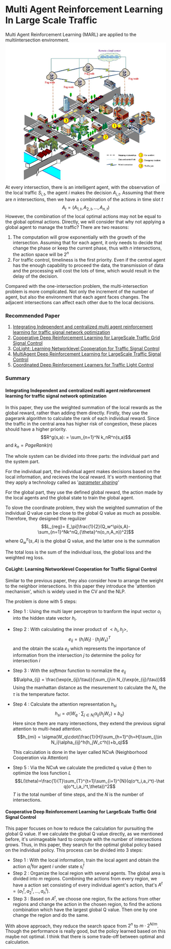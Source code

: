# Multi Agent Reinforcement Learning In Large Scale Traffic

Multi Agent Reinforcement Learning (MARL) are applied to the multiintersection environment. 
![intersection](image/intersection.jpg)
At every intersection, there is an intelligent agent, with the observation of the local traffic $S_{i,t}$, the agent $i$ makes the decision $A_{i,t}$. Assuming that there are $n$ intersections, then we have a combination of the actions in time slot $t$
$$A_t = (A_{1,t},A_{2,t},...,A_{n,t})$$
However, the combination of the local optimal actions may not be equal to the global optimal actions. 
Directly, we will consider that why not applying a global agent to manage the traffic? 
There are two reasons:
1. The computation will grow exponentially with the growth of the intersection. Assuming that for each agent, it only needs to decide that change the phase or keep the current phase, thus with $n$ intersections, the action space will be $2^n$
2. For traffic control, timeliness is the first priority. Even if the central agent has the enough capability to proceed the data, the transmission of data and the processing will cost the lots of time, which would result in the delay of the decision.

Compared with the one-intersection problem, the multi-intersection problem is more complicated. Not only the increment of the number of agent, but also the environment that each agent faces changes. The adjacent intersections can affect each other due to the local decisions. 

### Recommended Paper
1. [Integrating Independent and centralized multi agent reinforcement learning for traffic signal network optimization](https://arxiv.org/abs/1909.10651)
2. [Cooperative Deep Reinforcement Learning for LargeScale Traffic Grid Signal Control](https://ieeexplore.ieee.org/document/8676356)
3. [CoLight: Learning Networklevel Cooperation for Traffic Signal Control](https://arxiv.org/abs/1905.05717)
4. [MultiAgent Deep Reinforcement Learning for LargeScale Traffic Signal Control](https://ieeexplore.ieee.org/document/8667868)
5. [Coordinated Deep Reinforcement Learners for Traffic Light Control](https://pure.uva.nl/ws/files/10793554/vanderpol_oliehoek_nipsmalic2016.pdf)
  
### **Summary**
#### Integrating Independent and centralized multi agent reinforcement learning for traffic signal network optimization

In this paper, they use the weighted summation of the local rewards as the global reward, rather than adding them directly. Firstly, they use the pagerank algorithm to calculate the rank of each individual reward. Since the traffic in the central area has higher risk of congestion, these places should have a higher priority.
$$R^g(s,a): = \sum_{n=1}^N k_nR^n(s,a)$$
and $k_n=PageRank(n)$

The whole system can be divided into three parts: the individual part and the system part. 

For the individual part, the individual agent makes decisions based on the local information, and recieves the local reward. It's worth mentioning that they apply a technology called as '*[parameter sharing](https://www.aaai.org/ocs/index.php/AAAI/AAAI18/paper/viewPaper/17193)'*

For the global part, they use the defined global reward, the action made by the local agents and the global state to train the global agent.

To slove the coordinate problem, they wish the weighted summation of the individual $Q$ value can be close to the global Q value as much as possible. Therefore, they designed the regulizer 
$$L_{reg}= E_\pi[\frac{1}{2}(Q_w^\pi(s,A)-\sum_{n=1}^Nk^nQ_{\theta}^n(o_n,A_n))^2]$$
where $Q_w^\pi(s,A)$ is the global Q value, and the latter one is the summation

The total loss is the sum of the individual loss, the global loss and the weighted reg loss.

#### CoLight: Learning Networklevel Cooperation for Traffic Signal Control
Similar to the previous paper, they also consider how to arrange the weight to the neighbor intersections. In this paper they introduce the 'attention mechanism', which is widely used in the CV and the NLP. 

The problem is done with 5 steps:
- Step 1 : Using the multi layer perceptron to tranform the input vector $o_i$ into the hidden state vector $h_i$.
- Step 2 : With calculating the inner product of $<h_i,h_j>$,
  $$e_{ij} = (h_iW_t)\cdot(h_jW_s)^T$$ 
  and the obtain the scala $e_{ij}$ which represents the importance of information from the intersection $j$ to determine the policy for intersection $i$
- Step 3 : With the $softmax$ function to normalize the $e_{ij}$
  $$\alpha_{ij} = \frac{\exp(e_{ij}/\tau)}{\sum_{j\in N_i}\exp(e_{ij}/\tau)}$$
  Using the manhattan distance as the mesurement to calculate the $N_i$, the $\tau$ is the temperature factor.
- Step 4 : Calculate the attention representation $h_{si}$
  $$h_{si} = \sigma(W_q\cdot\sum_{j\in N_i}\alpha_{ij}(h_jW_c)+b_q)$$
  Here since there are many intersections, they extend the previous signal attention to multi-head attention.
  $$h_{mi} = \sigma(W_q\cdot(\frac{1}{H}\sum_{h=1}^{h=H}\sum_{j\in N_i}\alpha_{ij}^h(h_jW_c^h))+b_q)$$

  This calculation is done in the layer called NCvA (Neighborhood Cooperation via Attention)
- Step 5 : Via the NCvA we calculate the predicted q value $\hat q$ then to optimize the loss function $L$
  $$L(\theta)=\frac{1}{T}\sum_{T}^{t=1}\sum_{i=1}^{N}(q(o^t_i,a_i^t)-\hat q(o^t_i,a_i^t,\theta))^2$$
  $T$ is the total number of time steps, and the $N$ is the number of intersections.

#### Cooperative Deep Reinforcement Learning for LargeScale Traffic Grid Signal Control
This paper focuses on how to reduce the calculation for pursuiting the global Q value. If we calculate the global Q value directly, as we mentioned before, it's unimageable hard to compute with the number of intersections grows. Thus, in this paper, they search for the optimal global policy based on the individual policy. 
This process can be divided into 3 steps:
- Step $1$ : With the local information, train the local agent and obtain the action $a_i^t$for agent $i$ under state $s_i^t$
- Step $2$ : Organize the local region with several agents. The global area is divided into $m$ regions. Combining the actions from every region, we have a action set consisting of every individual agent's action, that's $A^t = (a_1^t,a_2^t,...,a_n^t)$.
- Step $3$ : Based on $A^t$, we choose one region, fix the actions from other regions and change the action in the chosen region, to find the actions combination which have the largest global Q value. Then one by one change the region and do the same. 

With above approach, they reduce the search space from $2^n$ to $m\cdot2^{N/m}$. Though the performance is really good, but the policy learned based on this maybe not optimal. I think that there is some trade-off between optimal and calculation. 
